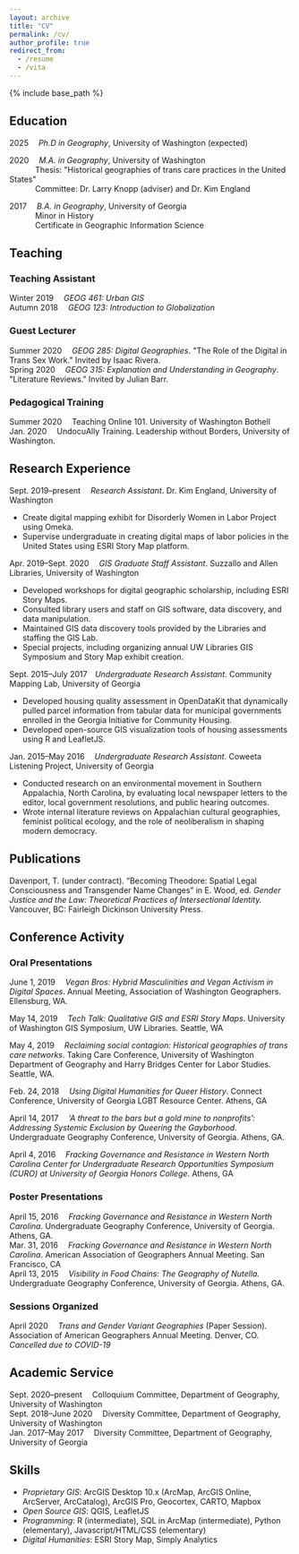 ```yaml
---
layout: archive
title: "CV"
permalink: /cv/
author_profile: true
redirect_from:
  - /resume
  - /vita
---
```


{% include base_path %}

## Education

2025 &emsp;*Ph.D in Geography*, University of Washington (expected)

2020 &emsp;*M.A. in Geography*, University of Washington  
&emsp;&emsp;&emsp; Thesis: "Historical geographies of trans care practices in the United States"  
&emsp;&emsp;&emsp; Committee: Dr. Larry Knopp (adviser) and Dr. Kim England

2017 &emsp;*B.A. in Geography*, University of Georgia  
&emsp;&emsp;&emsp; Minor in History  
&emsp;&emsp;&emsp; Certificate in Geographic Information Science

## Teaching

### Teaching Assistant
Winter 2019&emsp; *GEOG 461: Urban GIS*  
Autumn 2018&emsp; *GEOG 123: Introduction to Globalization*

### Guest Lecturer
Summer 2020&emsp; *GEOG 285: Digital Geographies*. "The Role of the Digital in Trans Sex Work." Invited by Isaac Rivera.  
Spring 2020&emsp; *GEOG 315: Explanation and Understanding in Geography*. "Literature Reviews." Invited by Julian Barr.

### Pedagogical Training
Summer 2020&emsp; Teaching Online 101. University of Washington Bothell  
Jan. 2020&emsp; UndocuAlly Training. Leadership without Borders, University of Washington.

## Research Experience

Sept. 2019–⁠present&emsp; *Research Assistant*. Dr. Kim England, University of Washington
* Create digital mapping exhibit for Disorderly Women in Labor Project using Omeka. <!-- link to this in portfolio someday -->
* Supervise undergraduate in creating digital maps of labor policies in the United States using ESRI Story Map platform.

Apr. 2019–Sept. 2020&emsp; *GIS Graduate Staff Assistant*. Suzzallo and Allen Libraries, University of Washington
* Developed workshops for digital geographic scholarship, including ESRI Story Maps.
* Consulted library users and staff on GIS software, data discovery, and data manipulation.
* Maintained GIS data discovery tools provided by the Libraries and staffing the GIS Lab.
* Special projects, including organizing annual UW Libraries GIS Symposium and Story Map exhibit creation.

Sept. 2015–July 2017&emsp;*Undergraduate Research Assistant*. Community Mapping Lab, University of Georgia  
* Developed housing quality assessment in OpenDataKit that dynamically pulled parcel information from tabular data for municipal governments enrolled in the Georgia Initiative for Community Housing.
* Developed open-source GIS visualization tools of housing assessments using R and LeafletJS.


Jan. 2015–May 2016&emsp; _Undergraduate Research Assistant_. Coweeta Listening Project, University of Georgia
* Conducted research on an environmental movement in Southern Appalachia, North Carolina, by evaluating local newspaper letters to the editor, local government resolutions, and public hearing outcomes.
* Wrote internal literature reviews on Appalachian cultural geographies, feminist political ecology, and the role of neoliberalism in shaping modern democracy.

## Publications

Davenport, T. (under contract). “Becoming Theodore: Spatial Legal Consciousness and Transgender Name Changes” in E. Wood,
ed. *Gender Justice and the Law: Theoretical Practices of Intersectional Identity.* Vancouver, BC: Fairleigh Dickinson University Press.

## Conference Activity

### Oral Presentations
June 1, 2019&emsp; *Vegan Bros: Hybrid Masculinities and Vegan Activism in Digital Spaces*. Annual Meeting, Association of Washington Geographers. Ellensburg, WA.

May 14, 2019&emsp; *Tech Talk: Qualitative GIS and ESRI Story Maps*. University of Washington GIS Symposium, UW Libraries. Seattle, WA

May 4, 2019&emsp; *Reclaiming social contagion: Historical geographies of trans care networks*. Taking Care Conference, University of Washington Department of Geography and Harry Bridges Center for Labor Studies. Seattle, WA.

Feb. 24, 2018&emsp; *Using Digital Humanities for Queer History*. Connect Conference, University of Georgia LGBT Resource Center. Athens, GA

April 14, 2017&emsp; *‘A threat to the bars but a gold mine to nonprofits’: Addressing Systemic Exclusion by Queering the Gayborhood*. Undergraduate Geography Conference, University of Georgia. Athens, GA.

April 4, 2016&emsp; *Fracking Governance and Resistance in Western North Carolina Center for Undergraduate Research Opportunities Symposium (CURO) at University of Georgia Honors College*. Athens, GA

### Poster Presentations
April 15, 2016&emsp; *Fracking Governance and Resistance in Western North Carolina*. Undergraduate Geography Conference, University of Georgia. Athens, GA.  
Mar. 31, 2016&emsp; *Fracking Governance and Resistance in Western North Carolina*. American Association of Geographers Annual Meeting. San Francisco, CA  
April 13, 2015&emsp; *Visibility in Food Chains: The Geography of Nutella.* Undergraduate Geography Conference, University of Georgia. Athens, GA.

### Sessions Organized
April 2020&emsp; *Trans and Gender Variant Geographies* (Paper Session). Association of American Geographers Annual Meeting. Denver, CO. *Cancelled due to COVID-19*


## Academic Service
Sept. 2020–present&emsp; Colloquium Committee, Department of Geography, University of Washington  
Sept. 2018–June 2020&emsp; Diversity Committee, Department of Geography, University of Washington  
Jan. 2017–May 2017&emsp; Diversity Committee, Department of Geography, University of Georgia


## Skills
* *Proprietary GIS*: ArcGIS Desktop 10.x (ArcMap, ArcGIS Online, ArcServer, ArcCatalog), ArcGIS Pro, Geocortex, CARTO, Mapbox
* *Open Source GIS*: QGIS, LeafletJS
* *Programming*: R (intermediate), SQL in ArcMap (intermediate), Python (elementary), Javascript/HTML/CSS (elementary)
* *Digital Humanities*: ESRI Story Map, Simply Analytics
